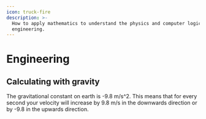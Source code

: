 ```yaml
---
icon: truck-fire
description: >-
  How to apply mathematics to understand the physics and computer logic behind
  engineering.
---
```


# Engineering

## Calculating with gravity

The gravitational constant on earth is -9.8 m/s^2. This means that for every second your velocity will increase by 9.8 m/s in the downwards direction or by -9.8 in the upwards direction.
